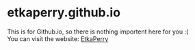 # etkaperry.github.io

This is for Github.io, so there is nothing importent here for you :(
<br>
You can visit the website: <a href="http://etkaperry.github.io">EtkaPerry</a>
